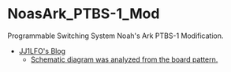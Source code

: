# NoasArk_PTBS-1_Mod
Programmable Switching System Noah's Ark PTBS-1 Modification.

- [JJ1LFO's Blog](https://jj1lfo.fc2.net/)
  - [Schematic diagram was analyzed from the board pattern.]([https://jj1lfo.fc2.net/blog-entry-28.html](https://jj1lfo-fc2-net.translate.goog/blog-entry-28.html?_x_tr_sl=auto&_x_tr_tl=en&_x_tr_hl=ja))
